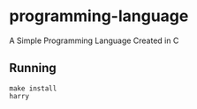 # programming-language

A Simple Programming Language Created in C

## Running

```properties
make install
harry
```
